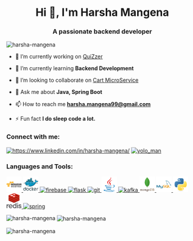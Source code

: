 <h1 align="center">Hi 👋, I'm Harsha Mangena</h1>
<h3 align="center">A passionate backend developer</h3>

<p align="left"> <img src="https://komarev.com/ghpvc/?username=harsha-mangena&label=Profile%20views&color=0e75b6&style=flat" alt="harsha-mangena" /> </p>

- 🔭 I’m currently working on [QuiZzer](https://gihub.com/QuiZzer)

- 🌱 I’m currently learning **Backend Development**

- 👯 I’m looking to collaborate on [Cart MicroService](https://github.com/harsha-mangena/Cart-MicroService)

- 💬 Ask me about **Java, Spring Boot**

- 📫 How to reach me **harsha.mangena99@gmail.com**

- ⚡ Fun fact **I do sleep code a lot.**

<h3 align="left">Connect with me:</h3>
<p align="left">
<a href="https://linkedin.com/in/https://www.linkedin.com/in/harsha-mangena/" target="blank"><img align="center" src="https://raw.githubusercontent.com/rahuldkjain/github-profile-readme-generator/master/src/images/icons/Social/linked-in-alt.svg" alt="https://www.linkedin.com/in/harsha-mangena/" height="30" width="40" /></a>
<a href="https://www.leetcode.com/yolo_man" target="blank"><img align="center" src="https://raw.githubusercontent.com/rahuldkjain/github-profile-readme-generator/master/src/images/icons/Social/leet-code.svg" alt="yolo_man" height="30" width="40" /></a>
</p>

<h3 align="left">Languages and Tools:</h3>
<p align="left"> <a href="https://aws.amazon.com" target="_blank" rel="noreferrer"> <img src="https://raw.githubusercontent.com/devicons/devicon/master/icons/amazonwebservices/amazonwebservices-original-wordmark.svg" alt="aws" width="40" height="40"/> </a> <a href="https://www.docker.com/" target="_blank" rel="noreferrer"> <img src="https://raw.githubusercontent.com/devicons/devicon/master/icons/docker/docker-original-wordmark.svg" alt="docker" width="40" height="40"/> </a> <a href="https://firebase.google.com/" target="_blank" rel="noreferrer"> <img src="https://www.vectorlogo.zone/logos/firebase/firebase-icon.svg" alt="firebase" width="40" height="40"/> </a> <a href="https://flask.palletsprojects.com/" target="_blank" rel="noreferrer"> <img src="https://www.vectorlogo.zone/logos/pocoo_flask/pocoo_flask-icon.svg" alt="flask" width="40" height="40"/> </a> <a href="https://git-scm.com/" target="_blank" rel="noreferrer"> <img src="https://www.vectorlogo.zone/logos/git-scm/git-scm-icon.svg" alt="git" width="40" height="40"/> </a> <a href="https://www.java.com" target="_blank" rel="noreferrer"> <img src="https://raw.githubusercontent.com/devicons/devicon/master/icons/java/java-original.svg" alt="java" width="40" height="40"/> </a> <a href="https://kafka.apache.org/" target="_blank" rel="noreferrer"> <img src="https://www.vectorlogo.zone/logos/apache_kafka/apache_kafka-icon.svg" alt="kafka" width="40" height="40"/> </a> <a href="https://www.mongodb.com/" target="_blank" rel="noreferrer"> <img src="https://raw.githubusercontent.com/devicons/devicon/master/icons/mongodb/mongodb-original-wordmark.svg" alt="mongodb" width="40" height="40"/> </a> <a href="https://www.mysql.com/" target="_blank" rel="noreferrer"> <img src="https://raw.githubusercontent.com/devicons/devicon/master/icons/mysql/mysql-original-wordmark.svg" alt="mysql" width="40" height="40"/> </a> <a href="https://www.python.org" target="_blank" rel="noreferrer"> <img src="https://raw.githubusercontent.com/devicons/devicon/master/icons/python/python-original.svg" alt="python" width="40" height="40"/> </a> <a href="https://redis.io" target="_blank" rel="noreferrer"> <img src="https://raw.githubusercontent.com/devicons/devicon/master/icons/redis/redis-original-wordmark.svg" alt="redis" width="40" height="40"/> </a> <a href="https://spring.io/" target="_blank" rel="noreferrer"> <img src="https://www.vectorlogo.zone/logos/springio/springio-icon.svg" alt="spring" width="40" height="40"/> </a> </p>

<p><img align="left" src="https://github-readme-stats.vercel.app/api/top-langs?username=harsha-mangena&show_icons=true&locale=en&layout=compact" alt="harsha-mangena" /></p>

<p>&nbsp;<img align="center" src="https://github-readme-stats.vercel.app/api?username=harsha-mangena&show_icons=true&locale=en" alt="harsha-mangena" /></p>

<p><img align="center" src="https://github-readme-streak-stats.herokuapp.com/?user=harsha-mangena&" alt="harsha-mangena" /></p>
